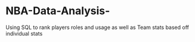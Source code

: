 # NBA-Data-Analysis-
Using SQL to rank players roles and usage as well as Team stats based off individual stats 

